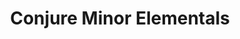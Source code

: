 ---
title: "Conjure Minor Elementals"
permalink: /spells/conjure-minor-elementals/
tags:
  - Spell
available_for:
  - Druid
  - Wizard
level: "4th Level"
school: "Conjuration"
range: "90 ft"
comp:
  - V
  - S
duration: "Up to 1 hour"
concentration: true
cast_time: "1 Minute"
description: |
  You summon elementals that appear in unoccupied spaces that you can see within range. You choose one the following options for what appears:

  - One elemental of challenge rating 2 or lower

  - Two elementals of challenge rating 1 or lower

  - Four elementals of challenge rating 1/2 or lower

  - Eight elementals of challenge rating 1/4 or lower.

  An elemental summoned by this spell disappears when it drops to 0 hit points or when the spell ends.

  The summoned creatures are friendly to you and your companions. Roll initiative for the summoned creatures as a group, which has its own turns. They obey any verbal commands that you issue to them (no action required by you). If you don't issue any commands to them, they defend themselves from hostile creatures, but otherwise take no actions.

  The GM has the creatures' statistics.

  **At higher levels.** When you cast this spell using certain higher-level spell slots, you choose one of the summoning options above, and more creatures appear: twice as many with a 6th-level slot and three times as many with an 8th-level slot.
excerpt: "You summon elementals that appear in unoccupied spaces that you can see within range."
source: "Basic Rules"
---